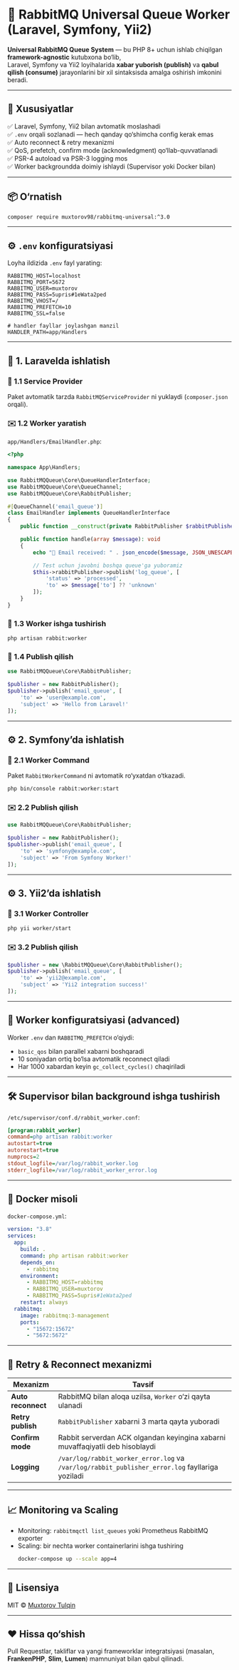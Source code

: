 # 🐇 RabbitMQ Universal Queue Worker (Laravel, Symfony, Yii2)

**Universal RabbitMQ Queue System** — bu PHP 8+ uchun ishlab chiqilgan **framework-agnostic** kutubxona bo‘lib,  
Laravel, Symfony va Yii2 loyihalarida **xabar yuborish (publish)** va **qabul qilish (consume)** jarayonlarini bir xil sintaksisda amalga oshirish imkonini beradi.

---

## 🚀 Xususiyatlar

✅ Laravel, Symfony, Yii2 bilan avtomatik moslashadi  
✅ `.env` orqali sozlanadi — hech qanday qo‘shimcha config kerak emas  
✅ Auto reconnect & retry mexanizmi  
✅ QoS, prefetch, confirm mode (acknowledgment) qo‘llab-quvvatlanadi  
✅ PSR-4 autoload va PSR-3 logging mos  
✅ Worker backgroundda doimiy ishlaydi (Supervisor yoki Docker bilan)

---

## 📦 O‘rnatish

```bash
composer require muxtorov98/rabbitmq-universal:^3.0
```

---

## ⚙️ `.env` konfiguratsiyasi

Loyha ildizida `.env` fayl yarating:

```dotenv
RABBITMQ_HOST=localhost
RABBITMQ_PORT=5672
RABBITMQ_USER=muxtorov
RABBITMQ_PASS=5upris#1eWata2ped
RABBITMQ_VHOST=/
RABBITMQ_PREFETCH=10
RABBITMQ_SSL=false

# handler fayllar joylashgan manzil
HANDLER_PATH=app/Handlers
```

---

## 🧩 1. Laravelda ishlatish

### 🔧 1.1 Service Provider
Paket avtomatik tarzda `RabbitMQServiceProvider` ni yuklaydi (`composer.json` orqali).

### ✉️ 1.2 Worker yaratish
`app/Handlers/EmailHandler.php`:

```php
<?php

namespace App\Handlers;

use RabbitMQQueue\Core\QueueHandlerInterface;
use RabbitMQQueue\Core\QueueChannel;
use RabbitMQQueue\Core\RabbitPublisher;

#[QueueChannel('email_queue')]
class EmailHandler implements QueueHandlerInterface
{
    public function __construct(private RabbitPublisher $rabbitPublisher) {}

    public function handle(array $message): void
    {
        echo "📩 Email received: " . json_encode($message, JSON_UNESCAPED_UNICODE) . "\n";

        // Test uchun javobni boshqa queue'ga yuboramiz
        $this->rabbitPublisher->publish('log_queue', [
            'status' => 'processed',
            'to' => $message['to'] ?? 'unknown'
        ]);
    }
}
```

### 🏃 1.3 Worker ishga tushirish
```bash
php artisan rabbit:worker
```

### 🚀 1.4 Publish qilish
```php
use RabbitMQQueue\Core\RabbitPublisher;

$publisher = new RabbitPublisher();
$publisher->publish('email_queue', [
    'to' => 'user@example.com',
    'subject' => 'Hello from Laravel!'
]);
```

---

## ⚙️ 2. Symfony’da ishlatish

### 📂 2.1 Worker Command
Paket `RabbitWorkerCommand` ni avtomatik ro‘yxatdan o‘tkazadi.

```bash
php bin/console rabbit:worker:start
```

### ✉️ 2.2 Publish qilish
```php
use RabbitMQQueue\Core\RabbitPublisher;

$publisher = new RabbitPublisher();
$publisher->publish('email_queue', [
    'to' => 'symfony@example.com',
    'subject' => 'From Symfony Worker!'
]);
```

---

## ⚙️ 3. Yii2’da ishlatish

### 📂 3.1 Worker Controller
```bash
php yii worker/start
```

### ✉️ 3.2 Publish qilish
```php
$publisher = new \RabbitMQQueue\Core\RabbitPublisher();
$publisher->publish('email_queue', [
    'to' => 'yii2@example.com',
    'subject' => 'Yii2 integration success!'
]);
```

---

## 🔁 Worker konfiguratsiyasi (advanced)

Worker `.env` dan `RABBITMQ_PREFETCH` o‘qiydi:
- `basic_qos` bilan parallel xabarni boshqaradi
- 10 soniyadan ortiq bo‘lsa avtomatik reconnect qiladi
- Har 1000 xabardan keyin `gc_collect_cycles()` chaqiriladi

---

## 🛠️ Supervisor bilan background ishga tushirish

`/etc/supervisor/conf.d/rabbit_worker.conf`:
```ini
[program:rabbit_worker]
command=php artisan rabbit:worker
autostart=true
autorestart=true
numprocs=2
stdout_logfile=/var/log/rabbit_worker.log
stderr_logfile=/var/log/rabbit_worker_error.log
```

---

## 🐳 Docker misoli

`docker-compose.yml`:
```yaml
version: "3.8"
services:
  app:
    build: .
    command: php artisan rabbit:worker
    depends_on:
      - rabbitmq
    environment:
      - RABBITMQ_HOST=rabbitmq
      - RABBITMQ_USER=muxtorov
      - RABBITMQ_PASS=5upris#1eWata2ped
    restart: always
  rabbitmq:
    image: rabbitmq:3-management
    ports:
      - "15672:15672"
      - "5672:5672"
```

---

## 🧠 Retry & Reconnect mexanizmi

| Mexanizm | Tavsif |
|-----------|---------|
| **Auto reconnect** | RabbitMQ bilan aloqa uzilsa, `Worker` o‘zi qayta ulanadi |
| **Retry publish** | `RabbitPublisher` xabarni 3 marta qayta yuboradi |
| **Confirm mode** | Rabbit serverdan ACK olgandan keyingina xabarni muvaffaqiyatli deb hisoblaydi |
| **Logging** | `/var/log/rabbit_worker_error.log` va `/var/log/rabbit_publisher_error.log` fayllariga yoziladi |

---

## 📈 Monitoring va Scaling

- Monitoring: `rabbitmqctl list_queues` yoki Prometheus RabbitMQ exporter
- Scaling: bir nechta worker containerlarini ishga tushiring
  ```bash
  docker-compose up --scale app=4
  ```

---

## 🧾 Lisensiya

MIT © [Muxtorov Tulqin](https://github.com/muxtorov98)

---

## ❤️ Hissa qo‘shish

Pull Requestlar, takliflar va yangi frameworklar integratsiyasi (masalan, **FrankenPHP**, **Slim**, **Lumen**) mamnuniyat bilan qabul qilinadi.
